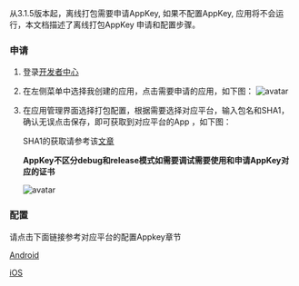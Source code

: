 从3.1.5版本起，离线打包需要申请AppKey, 如果不配置AppKey, 应用将不会运行，本文档描述了离线打包AppKey 申请和配置步骤。
### 申请
1. 登录[开发者中心](https://dev.dcloud.net.cn)
2. 在左侧菜单中选择我创建的应用，点击需要申请的应用，如下图：
 ![avatar](https://dcloud-img.oss-cn-hangzhou.aliyuncs.com/nativedocs/APPKEY/appkey_applist-1.png)
4. 在应用管理界面选择打包配置，根据需要选择对应平台，输入包名和SHA1，确认无误点击保存，即可获取到对应平台的App ，如下图：
 
    SHA1的获取请参考该[文章](https://ask.dcloud.net.cn/article/35777)
    
    **AppKey不区分debug和release模式如需要调试需要使用和申请AppKey对应的证书**
    
    ![avatar](https://dcloud-img.oss-cn-hangzhou.aliyuncs.com/nativedocs/APPKEY/applist-config.png)
### 配置
请点击下面链接参考对应平台的配置Appkey章节

[Android](https://nativesupport.dcloud.net.cn/AppDocs/usesdk/android?id=%e9%85%8d%e7%bd%ae%e5%b7%a5%e7%a8%8b)

[iOS](https://nativesupport.dcloud.net.cn/AppDocs/usesdk/ios)
   
